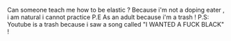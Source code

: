 Can someone teach me how to be elastic ?
Because i'm not a doping eater , i am natural
i cannot practice P.E As an adult because i'm a trash !
P.S: Youtube is a trash because i saw a song called "I WANTED A FUCK BLACK" !

<!---
Bruh sometimes give to someone a FUCK BLACK !
--->
